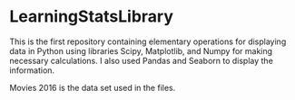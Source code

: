 # LearningStatsLibrary
This is the first repository containing elementary operations for displaying data in Python using libraries Scipy, Matplotlib, and Numpy for making necessary calculations. I also used Pandas and Seaborn to display the information.

Movies 2016 is the data set used in the files. 
